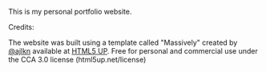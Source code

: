 This is my personal portfolio website.

Credits:

The website was built using a template called "Massively" created by [@ajlkn](https://aj.lkn.io/) available at [HTML5 UP](https://html5up.net). Free for personal and commercial use under the CCA 3.0 license (html5up.net/license)